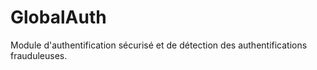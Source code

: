 # GlobalAuth
Module d'authentification sécurisé et de détection des authentifications frauduleuses.
